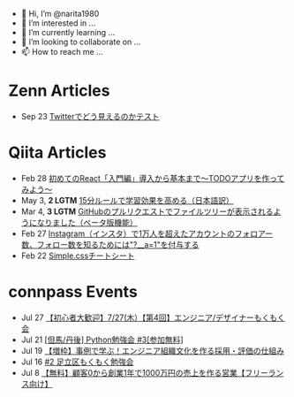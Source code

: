 - 👋 Hi, I’m @narita1980
- 👀 I’m interested in ...
- 🌱 I’m currently learning ...
- 💞️ I’m looking to collaborate on ...
- 📫 How to reach me ...

# Zenn Articles

<!-- profile updater begin: zenn -->
- Sep 23 [Twitterでどう見えるのかテスト](https://zenn.dev/narita1980/articles/cbb21f8d7f785752d6ac)
<!-- profile updater end: zenn -->

# Qiita Articles

<!-- profile updater begin: qiita -->
- Feb 28 [初めてのReact「入門編」導入から基本まで〜TODOアプリを作ってみよう〜](https://qiita.com/narita1980/items/49df43425ba2400bd0c2)
- May 3, **2 LGTM** [15分ルールで学習効果を高める（日本語訳）](https://qiita.com/narita1980/items/d0ad5246344fc6e4380f)
- Mar 4, **3 LGTM** [GitHubのプルリクエストでファイルツリーが表示されるようになりました（ベータ版機能）](https://qiita.com/narita1980/items/bee2c5232342a51e0415)
- Feb 27 [Instagram（インスタ）で1万人を超えたアカウントのフォロアー数、フォロー数を知るためには"?__a=1"を付与する](https://qiita.com/narita1980/items/630b7014fa893461b991)
- Feb 22 [Simple.cssチートシート](https://qiita.com/narita1980/items/fd2ccf0e91944aab9fd5)
<!-- profile updater end: qiita -->

# connpass Events

<!-- profile updater begin: connpass -->
- Jul 27 [【初心者大歓迎】7/27(木）【第4回】エンジニア/デザイナーもくもく会](https://better-place-it-mokumoku.connpass.com/event/289167/)
- Jul 21 [[但馬/丹後] Python勉強会 #3[参加無料]](https://tajima-meetup.connpass.com/event/288510/)
- Jul 19 [【増枠】事例で学ぶ！エンジニア組織文化を作る採用・評価の仕組み](https://yojo.connpass.com/event/286715/)
- Jul 16 [#2 足立区もくもく勉強会](https://adachi-mokumoku.connpass.com/event/287009/)
- Jul 8 [【無料】顧客0から創業1年で1000万円の売上を作る営業【フリーランス向け】](https://connpass.com/event/287264/)
<!-- profile updater end: connpass -->

<!---
narita1980/narita1980 is a ✨ special ✨ repository because its `README.md` (this file) appears on your GitHub profile.
You can click the Preview link to take a look at your changes.
--->
